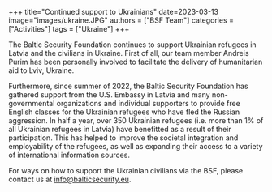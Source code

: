 +++
title="Continued support to Ukrainians"
date=2023-03-13
image="images/ukraine.JPG"
authors = ["BSF Team"]
categories = ["Activities"]
tags = ["Ukraine"]
+++

The Baltic Security Foundation continues to support Ukrainian refugees in Latvia and the civilians in Ukraine. First of all, our team member Andreis Purim has been personally involved to facilitate the delivery of humanitarian aid to Lviv, Ukraine. 

Furthermore, since summer of 2022, the Baltic Security Foundation has gathered support from the U.S. Embassy in Latvia and many non-governmental organizations and individual supporters to provide free English classes for the Ukrainian refugees who have fled the Russian aggression. In half a year, over 350 Ukrainian refugees (i.e. more than 1% of all Ukrainian refugees in Latvia) have benefitted as a result of their participation. This has helped to improve the societal integration and employability of the refugees, as well as expanding their access to a variety of international information sources.

For ways on how to support the Ukrainian civilians via the BSF, please contact us at <info@balticsecurity.eu>.
